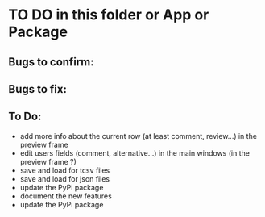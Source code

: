 # TO DO in this folder or App or Package

## Bugs to confirm:

## Bugs to fix:

## To Do:

- add more info about the current row (at least comment, review...) in the preview frame
- edit users fields (comment, alternative...) in the main windows (in the preview frame ?)
- save and load for tcsv files
- save and load for json files
- update the PyPi package
- document the new features
- update the PyPi package
